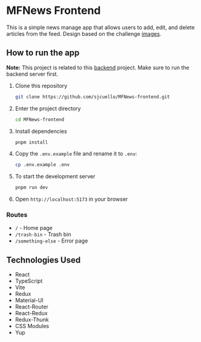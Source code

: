 # MFNews Frontend 

This is a simple news manage app that allows users to add, edit, and delete articles from the feed.
Design based on the challenge [images](https://drive.google.com/file/d/1feqr5uDxmJPVnFIUymm8VOp62bwQV_zy/view?usp=sharing).

## How to run the app

__Note:__ This project is related to this [backend](https://github.com/sjcuello/MFNews-backend.git) project. Make sure to run the backend server first.

1. Clone this repository
    ```bash
    git clone https://github.com/sjcuello/MFNews-frontend.git
    ```
2. Enter the project directory
    ```bash
    cd MFNews-frontend
    ```
3. Install dependencies
    ```bash
    pnpm install
    ```
4. Copy the `.env.example` file and rename it to `.env`:
    ```bash
    cp .env.example .env
    ```

5. To start the development server
    ```bash
    pnpm run dev
    ```
6. Open `http://localhost:5173` in your browser

### Routes
- `/` - Home page
- `/trash-bin` - Trash bin
- `/something-else` - Error page

## Technologies Used
- React
- TypeScript
- Vite
- Redux
- Material-UI
- React-Router
- React-Redux
- Redux-Thunk
- CSS Modules
- Yup
